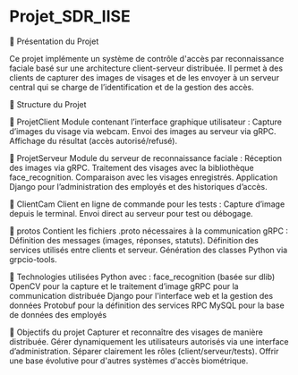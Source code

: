 ﻿# Projet_SDR_IISE

📌 Présentation du Projet

Ce projet implémente un système de contrôle d'accès par reconnaissance faciale basé sur une architecture client-serveur distribuée. Il permet à des clients de capturer des images de visages et de les envoyer à un serveur central qui se charge de l’identification et de la gestion des accès.


📁 Structure du Projet

🧩 ProjetClient
    Module contenant l’interface graphique utilisateur :
    Capture d’images du visage via webcam.
    Envoi des images au serveur via gRPC.
    Affichage du résultat (accès autorisé/refusé).

🧠 ProjetServeur
    Module du serveur de reconnaissance faciale :
    Réception des images via gRPC.
    Traitement des visages avec la bibliothèque face_recognition.
    Comparaison avec les visages enregistrés.
    Application Django pour l’administration des employés et des historiques d’accès.

🧪 ClientCam
    Client en ligne de commande pour les tests :
    Capture d’image depuis le terminal.
    Envoi direct au serveur pour test ou débogage.

📡 protos
    Contient les fichiers .proto nécessaires à la communication gRPC :
    Définition des messages (images, réponses, statuts).
    Définition des services utilisés entre clients et serveur.
    Génération des classes Python via grpcio-tools.

🔧 Technologies utilisées
Python avec :
    face_recognition (basée sur dlib)
    OpenCV pour la capture et le traitement d’image
    gRPC pour la communication distribuée
    Django pour l'interface web et la gestion des données
    Protobuf pour la définition des services RPC
    MySQL pour la base de données des employés

🎯 Objectifs du projet
Capturer et reconnaître des visages de manière distribuée.
Gérer dynamiquement les utilisateurs autorisés via une interface d’administration.
Séparer clairement les rôles (client/serveur/tests).
Offrir une base évolutive pour d'autres systèmes d'accès biométrique.
